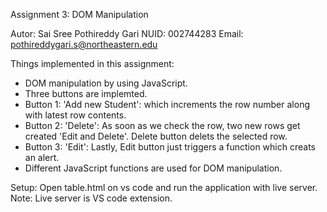 Assignment 3: DOM Manipulation

Autor: Sai Sree Pothireddy Gari
NUID: 002744283
Email: pothireddygari.s@northeastern.edu

Things implemented in this assignment:

- DOM manipulation by using JavaScript.
- Three buttons are implemted.
- Button 1: 'Add new Student': which increments the row number along with latest row contents.
- Button 2: 'Delete': As soon as we check the row, two new rows get created 'Edit and Delete'. Delete button delets the selected row.
- Button 3: 'Edit': Lastly, Edit button just triggers a function which creats an alert.
- Different JavaScript functions are used for DOM manipulation.

Setup:
Open table.html on vs code and run the application with live server.
Note: Live server is VS code extension.
